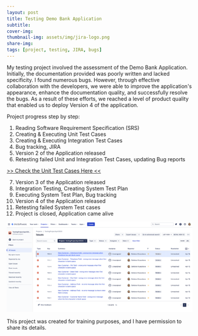 ```yaml
---
layout: post
title: Testing Demo Bank Application
subtitle:
cover-img: 
thumbnail-img: assets/img/jira-logo.png
share-img:
tags: [project, testing, JIRA, bugs]
---
```


My testing project involved the assessment of the Demo Bank Application. Initially, the documentation provided was poorly written and lacked specificity. I found numerous bugs. However, through effective collaboration with the developers, we were able to improve the application's appearance, enhance the documentation quality, and successfully resolve the bugs. As a result of these efforts, we reached a level of product quality that enabled us to deploy Version 4 of the application.

Project progress step by step: 

1. Reading Software Requirement Specification (SRS)
2. Creating & Executing Unit Test Cases 
3. Creating & Executing Integration Test Cases
4. Bug tracking, JIRA
5. Version 2 of the Application released
6. Retesting failed Unit and Integration Test Cases, updating Bug reports

<a href="https://docs.google.com/spreadsheets/d/1xPSO7KLf83dg6JWBEmTcLxiTffCjTx7YlufagtHCRA4/edit?usp=sharing">>> Check the Unit Test Cases Here <<</a>

7. Version 3 of the Application released
8. Integration Testing, Creating System Test Plan
9. Executing System Test Plan, Bug tracking 
10. Version 4 of the Application released
11. Retesting failed System Test cases 
12. Project is closed, Application came alive

<img src="/assets/img/jira-screenshot.png" alt="Jira-project-screenshot">

This project was created for training purposes, and I have permission to share its details.